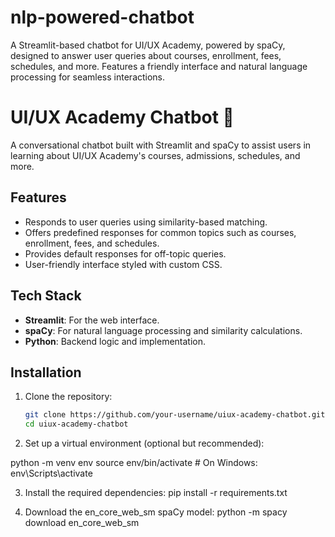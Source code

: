 # nlp-powered-chatbot
A Streamlit-based chatbot for UI/UX Academy, powered by spaCy, designed to answer user queries about courses, enrollment, fees, schedules, and more. Features a friendly interface and natural language processing for seamless interactions.

# UI/UX Academy Chatbot 💬

A conversational chatbot built with Streamlit and spaCy to assist users in learning about UI/UX Academy's courses, admissions, schedules, and more.

## Features
- Responds to user queries using similarity-based matching.
- Offers predefined responses for common topics such as courses, enrollment, fees, and schedules.
- Provides default responses for off-topic queries.
- User-friendly interface styled with custom CSS.

## Tech Stack
- **Streamlit**: For the web interface.
- **spaCy**: For natural language processing and similarity calculations.
- **Python**: Backend logic and implementation.

## Installation

1. Clone the repository:
   ```bash
   git clone https://github.com/your-username/uiux-academy-chatbot.git
   cd uiux-academy-chatbot
2. Set up a virtual environment (optional but recommended):

python -m venv env
source env/bin/activate    # On Windows: env\Scripts\activate

3. Install the required dependencies:
pip install -r requirements.txt

4. Download the en_core_web_sm spaCy model:
python -m spacy download en_core_web_sm
